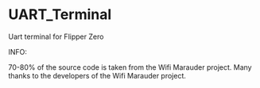 # UART_Terminal
Uart terminal for Flipper Zero


INFO:

70-80% of the source code is taken from the Wifi Marauder project. Many thanks to the developers of the Wifi Marauder project.

